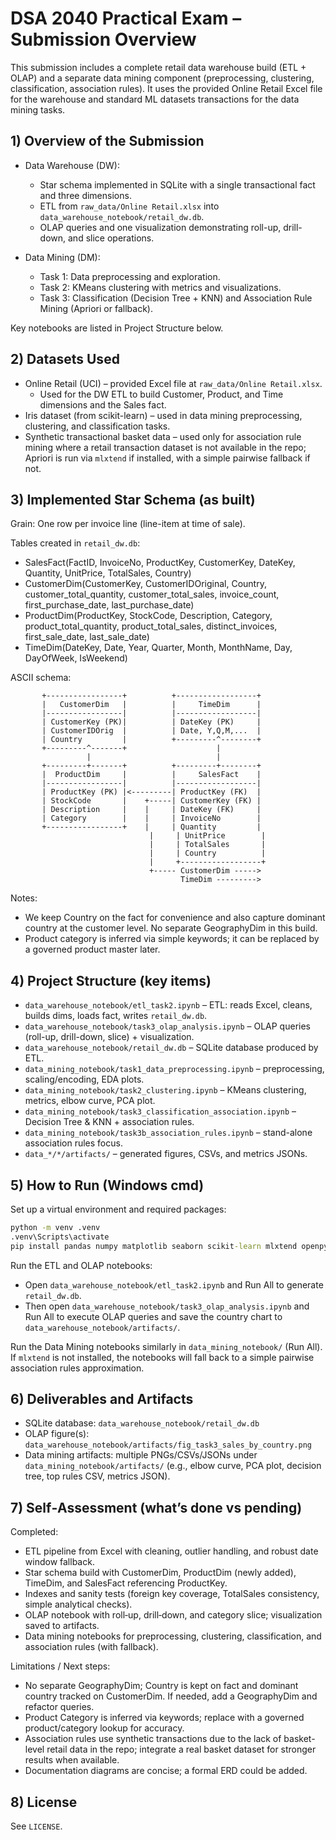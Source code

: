# DSA 2040 Practical Exam – Submission Overview

This submission includes a complete retail data warehouse build (ETL + OLAP) and a separate data mining component (preprocessing, clustering, classification, association rules). It uses the provided Online Retail Excel file for the warehouse and standard ML datasets transactions for the data mining tasks.

## 1) Overview of the Submission

- Data Warehouse (DW):
  - Star schema implemented in SQLite with a single transactional fact and three dimensions.
  - ETL from `raw_data/Online Retail.xlsx` into `data_warehouse_notebook/retail_dw.db`.
  - OLAP queries and one visualization demonstrating roll-up, drill-down, and slice operations.

- Data Mining (DM):
  - Task 1: Data preprocessing and exploration.
  - Task 2: KMeans clustering with metrics and visualizations.
  - Task 3: Classification (Decision Tree + KNN) and Association Rule Mining (Apriori or fallback).

Key notebooks are listed in Project Structure below.

## 2) Datasets Used

- Online Retail (UCI) – provided Excel file at `raw_data/Online Retail.xlsx`.
  - Used for the DW ETL to build Customer, Product, and Time dimensions and the Sales fact.
- Iris dataset (from scikit-learn) – used in data mining preprocessing, clustering, and classification tasks.
- Synthetic transactional basket data – used only for association rule mining where a retail transaction dataset is not available in the repo; Apriori is run via `mlxtend` if installed, with a simple pairwise fallback if not.

## 3) Implemented Star Schema (as built)

Grain: One row per invoice line (line-item at time of sale).

Tables created in `retail_dw.db`:
- SalesFact(FactID, InvoiceNo, ProductKey, CustomerKey, DateKey, Quantity, UnitPrice, TotalSales, Country)
- CustomerDim(CustomerKey, CustomerIDOriginal, Country, customer_total_quantity, customer_total_sales, invoice_count, first_purchase_date, last_purchase_date)
- ProductDim(ProductKey, StockCode, Description, Category, product_total_quantity, product_total_sales, distinct_invoices, first_sale_date, last_sale_date)
- TimeDim(DateKey, Date, Year, Quarter, Month, MonthName, Day, DayOfWeek, IsWeekend)

ASCII schema:
```
       +-----------------+          +------------------+
       |   CustomerDim   |          |     TimeDim      |
       |-----------------|          |------------------|
       | CustomerKey (PK)|          | DateKey (PK)     |
       | CustomerIDOrig  |          | Date, Y,Q,M,...  |
       | Country         |          +---------^--------+
       +---------^-------+                    |
                 |                            |
       +---------+-------+          +---------+--------+
       |  ProductDim     |          |     SalesFact    |
       |-----------------|          |------------------|
       | ProductKey (PK) |<---------| ProductKey (FK)  |
       | StockCode       |    +-----| CustomerKey (FK) |
       | Description     |    |     | DateKey (FK)     |
       | Category        |    |     | InvoiceNo        |
       +-----------------+    |     | Quantity         |
                               |     | UnitPrice        |
                               |     | TotalSales       |
                               |     | Country          |
                               |     +------------------+
                               +----- CustomerDim ----->
                                      TimeDim --------->
```

Notes:
- We keep Country on the fact for convenience and also capture dominant country at the customer level. No separate GeographyDim in this build.
- Product category is inferred via simple keywords; it can be replaced by a governed product master later.

## 4) Project Structure (key items)

- `data_warehouse_notebook/etl_task2.ipynb` – ETL: reads Excel, cleans, builds dims, loads fact, writes `retail_dw.db`.
- `data_warehouse_notebook/task3_olap_analysis.ipynb` – OLAP queries (roll-up, drill-down, slice) + visualization.
- `data_warehouse_notebook/retail_dw.db` – SQLite database produced by ETL.
- `data_mining_notebook/task1_data_preprocessing.ipynb` – preprocessing, scaling/encoding, EDA plots.
- `data_mining_notebook/task2_clustering.ipynb` – KMeans clustering, metrics, elbow curve, PCA plot.
- `data_mining_notebook/task3_classification_association.ipynb` – Decision Tree & KNN + association rules.
- `data_mining_notebook/task3b_association_rules.ipynb` – stand-alone association rules focus.
- `data_*/*/artifacts/` – generated figures, CSVs, and metrics JSONs.

## 5) How to Run (Windows cmd)

Set up a virtual environment and required packages:

```cmd
python -m venv .venv
.venv\Scripts\activate
pip install pandas numpy matplotlib seaborn scikit-learn mlxtend openpyxl jupyter
```

Run the ETL and OLAP notebooks:
- Open `data_warehouse_notebook/etl_task2.ipynb` and Run All to generate `retail_dw.db`.
- Then open `data_warehouse_notebook/task3_olap_analysis.ipynb` and Run All to execute OLAP queries and save the country chart to `data_warehouse_notebook/artifacts/`.

Run the Data Mining notebooks similarly in `data_mining_notebook/` (Run All). If `mlxtend` is not installed, the notebooks will fall back to a simple pairwise association rules approximation.

## 6) Deliverables and Artifacts

- SQLite database: `data_warehouse_notebook/retail_dw.db`
- OLAP figure(s): `data_warehouse_notebook/artifacts/fig_task3_sales_by_country.png`
- Data mining artifacts: multiple PNGs/CSVs/JSONs under `data_mining_notebook/artifacts/` (e.g., elbow curve, PCA plot, decision tree, top rules CSV, metrics JSON).

## 7) Self‑Assessment (what’s done vs pending)

Completed:
- ETL pipeline from Excel with cleaning, outlier handling, and robust date window fallback.
- Star schema build with CustomerDim, ProductDim (newly added), TimeDim, and SalesFact referencing ProductKey.
- Indexes and sanity tests (foreign key coverage, TotalSales consistency, simple analytical checks).
- OLAP notebook with roll‑up, drill‑down, and category slice; visualization saved to artifacts.
- Data mining notebooks for preprocessing, clustering, classification, and association rules (with fallback).

Limitations / Next steps:
- No separate GeographyDim; Country is kept on fact and dominant country tracked on CustomerDim. If needed, add a GeographyDim and refactor queries.
- Product Category is inferred via keywords; replace with a governed product/category lookup for accuracy.
- Association rules use synthetic transactions due to the lack of basket-level retail data in the repo; integrate a real basket dataset for stronger results when available.
- Documentation diagrams are concise; a formal ERD could be added.

## 8) License

See `LICENSE`.